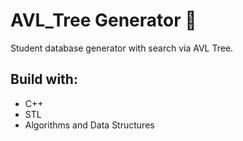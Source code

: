 # AVL_Tree Generator 🌳
Student database generator with search via AVL Tree.
## Build with:
* C++
* STL
* Algorithms and Data Structures
